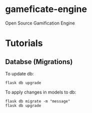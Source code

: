 # gameficate-engine
Open Source Gamification Engine


# Tutorials

## Databse (Migrations)

To update db: 
```shell
flask db upgrade
```

To apply changes in models to db: 
```shell
flask db migrate -m "message"
flask db upgrade
```
